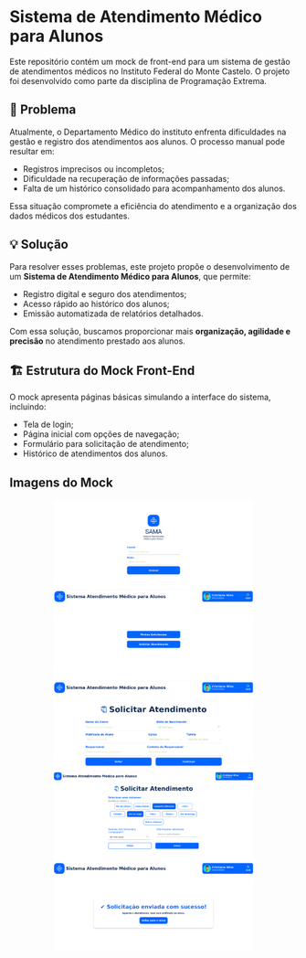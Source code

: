 # Sistema de Atendimento Médico para Alunos
Este repositório contém um mock de front-end para um sistema de gestão de atendimentos médicos no Instituto Federal do Monte Castelo. O projeto foi desenvolvido como parte da disciplina de Programação Extrema.

## 📌 Problema
Atualmente, o Departamento Médico do instituto enfrenta dificuldades na gestão e registro dos atendimentos aos alunos. O processo manual pode resultar em:
- Registros imprecisos ou incompletos;
- Dificuldade na recuperação de informações passadas;
- Falta de um histórico consolidado para acompanhamento dos alunos.

Essa situação compromete a eficiência do atendimento e a organização dos dados médicos dos estudantes.

## 💡 Solução
Para resolver esses problemas, este projeto propõe o desenvolvimento de um **Sistema de Atendimento Médico para Alunos**, que permite:
- Registro digital e seguro dos atendimentos;
- Acesso rápido ao histórico dos alunos;
- Emissão automatizada de relatórios detalhados.

Com essa solução, buscamos proporcionar mais **organização, agilidade e precisão** no atendimento prestado aos alunos.

## 🏗️ Estrutura do Mock Front-End
O mock apresenta páginas básicas simulando a interface do sistema, incluindo:
- Tela de login;
- Página inicial com opções de navegação;
- Formulário para solicitação de atendimento;
- Histórico de atendimentos dos alunos.

## Imagens do Mock
<p align="center">
  <img src="screen/1_login.png" width="350" alt="1">
  <img src="screen/2_home.png" width="350" alt="2">
  <img src="screen/3_solicitar.png" width="350" alt="3">
  <img src="screen/4_sintomas.png" width="350" alt="4">
  <img src="screen/5_envio.png" width="350" alt="5">
</p>
